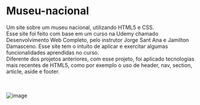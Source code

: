 # Museu-nacional
Um site sobre um museu nacional, utilizando HTML5 e CSS.
<br/>
Esse site foi feito com base em um curso na Udemy chamado Desenvolvimento Web Completo, pelo instrutor Jorge Sant Ana e Jamilton Damasceno. Esse site tem o intuito de aplicar e exercitar algumas funcionalidades aprendidas no curso.
<br/>
Diferente dos projetos anteriores, com esse projeto, foi aplicado tecnologias mais recentes de HTML5, como por exemplo o uso de header, nav, section, article, aside e footer.
<br/><br/><br/>

![image](https://github.com/user-attachments/assets/cf2ad463-643b-4103-a3ac-5de3ed8c6712)
